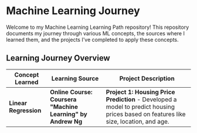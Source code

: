 # Machine Learning Journey

Welcome to my Machine Learning Learning Path repository! This repository documents my journey through various ML concepts, the sources where I learned them, and the projects I've completed to apply these concepts.

## Learning Journey Overview

| Concept Learned | Learning Source | Project Description |
|-----------------|-----------------|---------------------|
| **Linear Regression** |  **Online Course: Coursera "Machine Learning" by Andrew Ng**  | **Project 1: Housing Price Prediction** - Developed a model to predict housing prices based on features like size, location, and age. |


